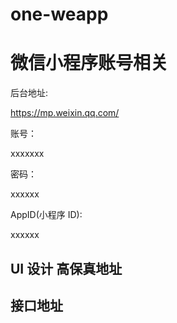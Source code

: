 <!--
 * @LastEditors: Mark
 * @Description: In User Settings Edit
 * @Author: Mark
 * @Date: 2019-04-26 11:39:36
 * @LastEditTime: 2019-04-26 17:48:30
 -->

# one-weapp

# 微信小程序账号相关

后台地址:

https://mp.weixin.qq.com/

账号：

xxxxxxx

密码：

xxxxxx

AppID(小程序 ID):

xxxxxx

## UI 设计 高保真地址

## 接口地址
